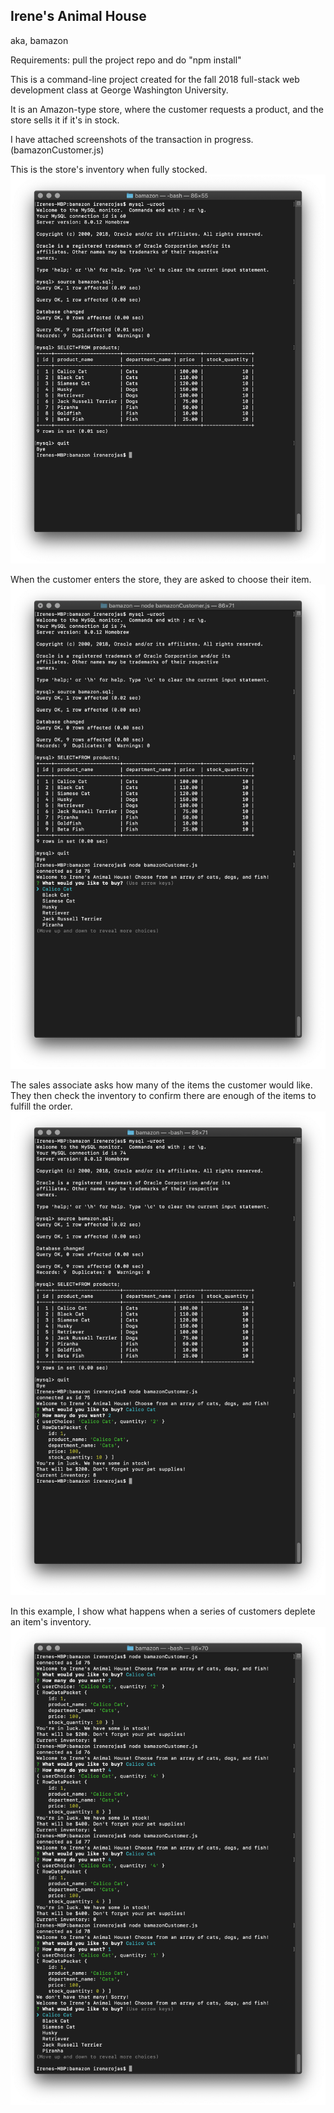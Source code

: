 ## Irene's Animal House
aka, bamazon

Requirements: pull the project repo and do "npm install"

This is a command-line project created for the fall 2018 full-stack web development class at George Washington University. 

It is an Amazon-type store, where the customer requests a product, and the store sells it if it's in stock. 

I have attached screenshots of the transaction in progress.
(bamazonCustomer.js)

This is the store's inventory when fully stocked. 
![Image of bamazonDB](./images/1_bamazonDB.png)

When the customer enters the store, they are asked to choose their item. 
![Image of initial prompt](./images/2_bamazon_initialPrompt.png)

The sales associate asks how many of the items the customer would like. They then check the inventory to confirm there are enough of the items to fulfill the order.
![Image of customerExchange](./images/3_bamazon_customerExchange.png)

In this example, I show what happens when a series of customers deplete an item's inventory. 
![Image of outOfStock](./images/4_bamazon_outOfStock.png)
